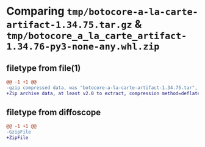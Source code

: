 # Comparing `tmp/botocore-a-la-carte-artifact-1.34.75.tar.gz` & `tmp/botocore_a_la_carte_artifact-1.34.76-py3-none-any.whl.zip`

## filetype from file(1)

```diff
@@ -1 +1 @@
-gzip compressed data, was "botocore-a-la-carte-artifact-1.34.75.tar", last modified: Tue Apr  2 01:02:40 2024, max compression
+Zip archive data, at least v2.0 to extract, compression method=deflate
```

## filetype from diffoscope

```diff
@@ -1 +1 @@
-GzipFile
+ZipFile
```

